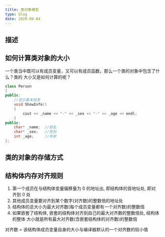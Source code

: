 ```yaml
---
title: 类对象模型
type: blog
date: 2020-08-04
---
```


## 描述

## 如何计算类对象的大小

一个类当中既可以有成员变量，又可以有成员函数，那么一个类的对象中包含了什么？类的
大小又是如何计算的呢？

```cpp
class Person
{
public:
	//显示基本信息
	void ShowInfo()
	{
		cout << _name << "-" << _sex << "-" << _age << endl;
	}
public:
	char* _name;  //姓名
	char* _sex;   //性别
	int _age;     //年龄
};
```

## 类的对象的存储方式

## 结构体内存对齐规则

1. 第一个成员在与结构体变量偏移量为 0 的地址出, 即结构体的首地址处, 即对齐到 0
   处
2. 其他成员变量要对齐到某个数字(对齐数)的整数倍的地址处
3. 结构体的总大小为最大对齐数(每个成员变量都有一个对齐数)的整数倍
4. 如果嵌套了结构体, 嵌套的结构体对齐到自己的最大对齐数的整数倍处, 结构体的整体
   大小就是所有最大对齐数(含嵌套结构体的对齐数)的整数倍

对齐数 = 该结构体成员变量自身的大小与编译器默认的一个对齐数的较小值